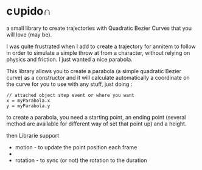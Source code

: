 # c∪pido∩
a small library to create trajectories with Quadratic Bezier Curves that you will love (may be).

I was quite frustrated when I add to create a trajectory for annitem to follow in order to simulate a simple throw at from a character, without relying on physics and friction.
I just wanted a nice parabola.

This library allows you to create a parabola (a simple quadratic Bezier curve) as a constructor and it will calculate automatically a coordinate on the curve for you to use with any stuff, just doing :
```gml
// attached object step event or where you want
x = myParabola.x
y = myParabola.y
```

to create a parabola, you need a starting point, an ending point (several method are available for different way of set that point up) and a height.

then Librarie support
- motion - to update the point position each frame
- 
- rotation - to sync (or not) the rotation to the duration
